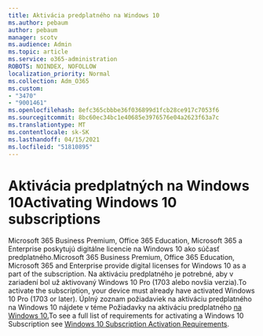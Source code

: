 ```yaml
---
title: Aktivácia predplatného na Windows 10
ms.author: pebaum
author: pebaum
manager: scotv
ms.audience: Admin
ms.topic: article
ms.service: o365-administration
ROBOTS: NOINDEX, NOFOLLOW
localization_priority: Normal
ms.collection: Adm_O365
ms.custom:
- "3470"
- "9001461"
ms.openlocfilehash: 8efc365cbbbe36f036899d1fcb28ce917c7053f6
ms.sourcegitcommit: 8bc60ec34bc1e40685e3976576e04a2623f63a7c
ms.translationtype: MT
ms.contentlocale: sk-SK
ms.lasthandoff: 04/15/2021
ms.locfileid: "51810895"
---
```

# <a name="activating-windows-10-subscriptions"></a><span data-ttu-id="575dc-102">Aktivácia predplatných na Windows 10</span><span class="sxs-lookup"><span data-stu-id="575dc-102">Activating Windows 10 subscriptions</span></span>

<span data-ttu-id="575dc-103">Microsoft 365 Business Premium, Office 365 Education, Microsoft 365 a Enterprise poskytujú digitálne licencie na Windows 10 ako súčasť predplatného.</span><span class="sxs-lookup"><span data-stu-id="575dc-103">Microsoft 365 Business Premium, Office 365 Education, Microsoft 365 and Enterprise provide digital licenses for Windows 10 as a part of the subscription.</span></span> <span data-ttu-id="575dc-104">Na aktiváciu predplatného je potrebné, aby v zariadení bol už aktivovaný Windows 10 Pro (1703 alebo novšia verzia).</span><span class="sxs-lookup"><span data-stu-id="575dc-104">To activate the subscription, your device must already have activated Windows 10 Pro (1703 or later).</span></span> <span data-ttu-id="575dc-105">Úplný zoznam požiadaviek na aktiváciu predplatného na Windows 10 nájdete v téme Požiadavky na aktiváciu predplatného [na Windows 10.](https://docs.microsoft.com/windows/deployment/windows-10-subscription-activation#requirements)</span><span class="sxs-lookup"><span data-stu-id="575dc-105">To see a full list of requirements for activating a Windows 10 Subscription see [Windows 10 Subscription Activation Requirements](https://docs.microsoft.com/windows/deployment/windows-10-subscription-activation#requirements).</span></span>
